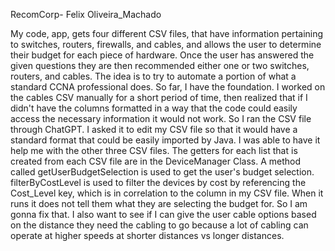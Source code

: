 RecomCorp- Felix Oliveira_Machado

My code, app, gets four different CSV files, that have information pertaining to switches, routers, firewalls, and cables, and allows the user to determine their budget for each piece of hardware. Once the user has answered the given questions they are then recommended either one or two switches, routers, and cables. The idea is to try to automate a portion of what a standard CCNA professional does. So far, I have the foundation. I worked on the cables CSV manually for a short period of time, then realized that if I didn't have the columns formatted in a way that the code could easily access the necessary information it would not work. So I ran the CSV file through ChatGPT. I asked it to edit my CSV file so that it would have a standard format that could be easily imported by Java. I was able to have it help me with the other three CSV files. The getters for each list that is created from each CSV file are in the DeviceManager Class. A method called getUserBudgetSelection is used to get the user's budget selection. filterByCostLevel is used to filter the devices by cost by referencing the Cost_Level key, which is in correlation to the column in my CSV file. When it runs it does not tell them what they are selecting the budget for. So I am gonna fix that. I also want to see if I can give the user cable options based on the distance they need the cabling to go because a lot of cabling can operate at higher speeds at shorter distances vs longer distances.